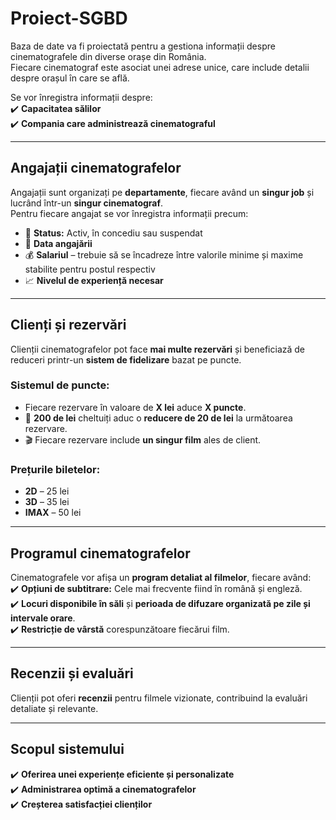 # Proiect-SGBD

Baza de date va fi proiectată pentru a gestiona informații despre cinematografele din diverse orașe din România.  
Fiecare cinematograf este asociat unei adrese unice, care include detalii despre orașul în care se află.  

Se vor înregistra informații despre:  
✔️ **Capacitatea sălilor**  
✔️ **Compania care administrează cinematograful**  

---

## Angajații cinematografelor  

Angajații sunt organizați pe **departamente**, fiecare având un **singur job** și lucrând într-un **singur cinematograf**.  
Pentru fiecare angajat se vor înregistra informații precum:  

- 📌 **Status:** Activ, în concediu sau suspendat  
- 📅 **Data angajării**  
- 💰 **Salariul** – trebuie să se încadreze între valorile minime și maxime stabilite pentru postul respectiv  
- 📈 **Nivelul de experiență necesar**  

---

## Clienți și rezervări  

Clienții cinematografelor pot face **mai multe rezervări** și beneficiază de reduceri printr-un **sistem de fidelizare** bazat pe puncte.  

### **Sistemul de puncte:**  
- Fiecare rezervare în valoare de **X lei** aduce **X puncte**.  
- 🎁 **200 de lei** cheltuiți aduc o **reducere de 20 de lei** la următoarea rezervare.  
- 🎬 Fiecare rezervare include **un singur film** ales de client.  

### **Prețurile biletelor:**  
- **2D** – 25 lei  
- **3D** – 35 lei  
- **IMAX** – 50 lei  

---

## Programul cinematografelor  

Cinematografele vor afișa un **program detaliat al filmelor**, fiecare având:  
✔️ **Opțiuni de subtitrare:** Cele mai frecvente fiind în română și engleză.  
✔️ **Locuri disponibile în săli** și **perioada de difuzare organizată pe zile și intervale orare**.  
✔️ **Restricție de vârstă** corespunzătoare fiecărui film.  

---

## Recenzii și evaluări  

Clienții pot oferi **recenzii** pentru filmele vizionate, contribuind la evaluări detaliate și relevante.  

---

## Scopul sistemului  

✔️ **Oferirea unei experiențe eficiente și personalizate**  
✔️ **Administrarea optimă a cinematografelor**  
✔️ **Creșterea satisfacției clienților**  
